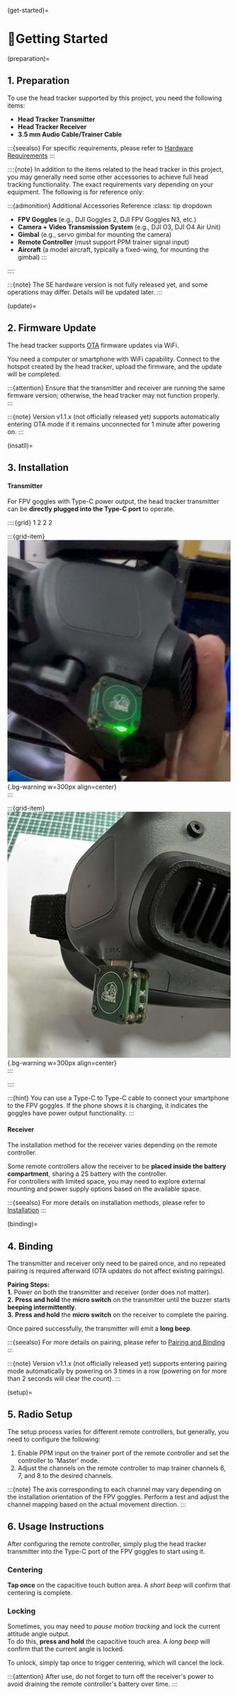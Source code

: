 (get-started)=
# 🚀Getting Started

(preparation)=
## 1. Preparation

To use the head tracker supported by this project, you need the following items:

- **Head Tracker Transmitter**
- **Head Tracker Receiver**
- **3.5 mm Audio Cable/Trainer Cable**

:::{seealso}
For specific requirements, please refer to [Hardware Requirements](getting-started/hardware-required.md)
:::

::::{note}
In addition to the items related to the head tracker in this project, you may generally need some other accessories to achieve full head tracking functionality. The exact requirements vary depending on your equipment. The following is for reference only:

:::{admonition} Additional Accessories Reference
:class: tip dropdown
- **FPV Goggles** (e.g., DJI Goggles 2, DJI FPV Goggles N3, etc.)
- **Camera + Video Transmission System** (e.g., DJI O3, DJI O4 Air Unit)
- **Gimbal** (e.g., servo gimbal for mounting the camera)
- **Remote Controller** (must support PPM trainer signal input)
- **Aircraft** (a model aircraft, typically a fixed-wing, for mounting the gimbal)
:::

::::

:::{note}
The SE hardware version is not fully released yet, and some operations may differ. Details will be updated later.
:::

(update)=
## 2. Firmware Update

The head tracker supports [OTA](getting-started/flashing-firmware.md#ota) firmware updates via WiFi.  

You need a computer or smartphone with WiFi capability. Connect to the hotspot created by the head tracker, upload the firmware, and the update will be completed.  

:::{attention}
Ensure that the transmitter and receiver are running the same firmware version; otherwise, the head tracker may not function properly.  
:::

:::{note}
Version v1.1.x (not officially released yet) supports automatically entering OTA mode if it remains unconnected for 1 minute after powering on.
:::

(insatll)=
## 3. Installation

#### Transmitter

For FPV goggles with Type-C power output, the head tracker transmitter can be **directly plugged into the Type-C port** to operate.  

::::{grid} 1 2 2 2

:::{grid-item}
![TX_install]( ../_static/TX_install.jpg){.bg-warning w=300px align=center}  
:::

:::{grid-item}
![TX_install2]( ../_static/TX_install2.jpg){.bg-warning w=300px align=center}  
:::

::::

:::{hint}
You can use a Type-C to Type-C cable to connect your smartphone to the FPV goggles. If the phone shows it is charging, it indicates the goggles have power output functionality.
:::

#### Receiver

The installation method for the receiver varies depending on the remote controller.  

Some remote controllers allow the receiver to be **placed inside the battery compartment**, sharing a 2S battery with the controller.  
For controllers with limited space, you may need to explore external mounting and power supply options based on the available space.  

:::{seealso}
For more details on installation methods, please refer to [Installation](getting-started/installing.md)
:::


(binding)=
## 4. Binding

The transmitter and receiver only need to be paired once, and no repeated pairing is required afterward (OTA updates do not affect existing pairings).  

**Pairing Steps:**  
**1.** Power on both the transmitter and receiver (order does not matter).  
**2.** **Press and hold** the **micro switch** on the transmitter until the buzzer starts **beeping intermittently**.  
**3.** **Press and hold** the **micro switch** on the receiver to complete the pairing.  

Once paired successfully, the transmitter will emit a **long beep**.

:::{seealso}
For more details on pairing, please refer to [Pairing and Binding](getting-started/binding.md)
:::

:::{note}
Version v1.1.x (not officially released yet) supports entering pairing mode automatically by powering on 3 times in a row (powering on for more than 2 seconds will clear the count).
:::

(setup)=
## 5. Radio Setup

The setup process varies for different remote controllers, but generally, you need to configure the following:

1. Enable PPM input on the trainer port of the remote controller and set the controller to 'Master' mode.  
2. Adjust the channels on the remote controller to map trainer channels 6, 7, and 8 to the desired channels.

:::{note}
The axis corresponding to each channel may vary depending on the installation orientation of the FPV goggles. Perform a test and adjust the channel mapping based on the actual movement direction.
:::

## 6. Usage Instructions

After configuring the remote controller, simply plug the head tracker transmitter into the Type-C port of the FPV goggles to start using it.  

### Centering
**Tap once** on the capacitive touch button area. A *short beep* will confirm that centering is complete.

### Locking
Sometimes, you may need to *pause motion tracking* and lock the current attitude angle output.  
To do this, **press and hold** the capacitive touch area. A *long beep* will confirm that the current angle is locked.  

To unlock, simply tap once to trigger centering, which will cancel the lock.

:::{attention}
After use, do not forget to turn off the receiver's power to avoid draining the remote controller's battery over time.
:::